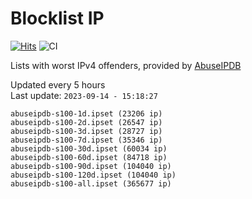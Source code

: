 # Blocklist IP

[![Hits](https://hits.seeyoufarm.com/api/count/incr/badge.svg?url=https%3A%2F%2Fgithub.com%2Fborestad%2Fblocklist-ip%2F&count_bg=%2379C83D&title_bg=%23555555&icon=&icon_color=%23E7E7E7&title=hits&edge_flat=false)](https://hits.seeyoufarm.com)  ![CI](https://img.shields.io/github/workflow/status/borestad/blocklist-ip/CI?style=flat-square)

Lists with worst IPv4 offenders, provided by [AbuseIPDB](https://www.abuseipdb.com/)

<!-- FOOTER-PLACEHOLDER -->
Updated every 5 hours<br>
Last update: `2023-09-14 - 15:18:27`
```
abuseipdb-s100-1d.ipset (23206 ip)
abuseipdb-s100-2d.ipset (26547 ip)
abuseipdb-s100-3d.ipset (28727 ip)
abuseipdb-s100-7d.ipset (35346 ip)
abuseipdb-s100-30d.ipset (60034 ip)
abuseipdb-s100-60d.ipset (84718 ip)
abuseipdb-s100-90d.ipset (104040 ip)
abuseipdb-s100-120d.ipset (104040 ip)
abuseipdb-s100-all.ipset (365677 ip)
```
